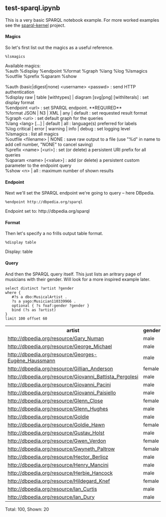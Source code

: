 
## test-sparql.ipynb

This is a very basic SPARQL notebook example. For more worked examples see the [sparql-kernel](https://github.com/paulovn/sparql-kernel/tree/master/examples) project.

#### Magics

So let's first list out the magics as a useful reference.


```sparql
%lsmagics
```


<div class="krn-spql"><div class="magic-help">Available magics:<br/>%auth  %display  %endpoint  %format  %graph  %lang  %log  %lsmagics  %outfile  %prefix  %qparam  %show<br/><br/>%auth (basic|digest|none) &lt;username&gt; &lt;passwd&gt; : send HTTP authentication<br/>%display raw | table [withtypes] | diagram [svg|png] [withliterals] : set display format<br/>%endpoint &lt;url&gt; : set SPARQL endpoint. **REQUIRED**<br/>%format JSON | N3 | XML | any | default : set requested result format<br/>%graph &lt;uri&gt; : set default graph for the queries<br/>%lang &lt;lang&gt; [...] | default | all : language(s) preferred for labels<br/>%log critical | error | warning | info | debug : set logging level<br/>%lsmagics  : list all magics<br/>%outfile &lt;filename&gt; | NONE : save raw output to a file (use &quot;%d&quot; in name to add cell number, &quot;NONE&quot; to cancel saving)<br/>%prefix &lt;name&gt; [&lt;uri&gt;] : set (or delete) a persistent URI prefix for all queries<br/>%qparam &lt;name&gt; [&lt;value&gt;] : add (or delete) a persistent custom parameter to the endpoint query<br/>%show &lt;n&gt; | all : maximum number of shown results</div></div>


#### Endpoint

Next we'll set the SPARQL endpoint we're going to query – here DBpedia.


```sparql
%endpoint http://dbpedia.org/sparql
```


<div class="krn-spql"><div class="magic">Endpoint set to: http://dbpedia.org/sparql</div></div>


#### Format

Then let's specify a no frills output table format.


```sparql
%display table
```


<div class="krn-spql"><div class="magic">Display: table</div></div>


#### Query

And then the SPARQL query itself. This just lists an aritrary page of musicians with their gender. Will look for a more inspired example later.


```sparql
select distinct ?artist ?gender
where {
   #?s a dbo:MusicalArtist .
   ?s a yago:Musician110339966 .
   optional { ?s foaf:gender ?gender }
   bind (?s as ?artist)
}
limit 100 offset 60
```


<div class="krn-spql"><table><tr class=hdr><th>artist</th>
<th>gender</th></tr><tr class=odd><td class=val><a href="http://dbpedia.org/resource/Gary_Numan" target="_other">http://dbpedia.org/resource/Gary_Numan</a></td>
<td class=val>male</td></tr><tr class=even><td class=val><a href="http://dbpedia.org/resource/George_Michael" target="_other">http://dbpedia.org/resource/George_Michael</a></td>
<td class=val>male</td></tr><tr class=odd><td class=val><a href="http://dbpedia.org/resource/Georges-Eugène_Haussmann" target="_other">http://dbpedia.org/resource/Georges-Eugène_Haussmann</a></td>
<td class=val>male</td></tr><tr class=even><td class=val><a href="http://dbpedia.org/resource/Gillian_Anderson" target="_other">http://dbpedia.org/resource/Gillian_Anderson</a></td>
<td class=val>female</td></tr><tr class=odd><td class=val><a href="http://dbpedia.org/resource/Giovanni_Battista_Pergolesi" target="_other">http://dbpedia.org/resource/Giovanni_Battista_Pergolesi</a></td>
<td class=val>male</td></tr><tr class=even><td class=val><a href="http://dbpedia.org/resource/Giovanni_Pacini" target="_other">http://dbpedia.org/resource/Giovanni_Pacini</a></td>
<td class=val>male</td></tr><tr class=odd><td class=val><a href="http://dbpedia.org/resource/Giovanni_Paisiello" target="_other">http://dbpedia.org/resource/Giovanni_Paisiello</a></td>
<td class=val>male</td></tr><tr class=even><td class=val><a href="http://dbpedia.org/resource/Glenn_Close" target="_other">http://dbpedia.org/resource/Glenn_Close</a></td>
<td class=val>female</td></tr><tr class=odd><td class=val><a href="http://dbpedia.org/resource/Glenn_Hughes" target="_other">http://dbpedia.org/resource/Glenn_Hughes</a></td>
<td class=val>male</td></tr><tr class=even><td class=val><a href="http://dbpedia.org/resource/Goldie" target="_other">http://dbpedia.org/resource/Goldie</a></td>
<td class=val>male</td></tr><tr class=odd><td class=val><a href="http://dbpedia.org/resource/Goldie_Hawn" target="_other">http://dbpedia.org/resource/Goldie_Hawn</a></td>
<td class=val>female</td></tr><tr class=even><td class=val><a href="http://dbpedia.org/resource/Gustav_Holst" target="_other">http://dbpedia.org/resource/Gustav_Holst</a></td>
<td class=val>male</td></tr><tr class=odd><td class=val><a href="http://dbpedia.org/resource/Gwen_Verdon" target="_other">http://dbpedia.org/resource/Gwen_Verdon</a></td>
<td class=val>female</td></tr><tr class=even><td class=val><a href="http://dbpedia.org/resource/Gwyneth_Paltrow" target="_other">http://dbpedia.org/resource/Gwyneth_Paltrow</a></td>
<td class=val>female</td></tr><tr class=odd><td class=val><a href="http://dbpedia.org/resource/Hector_Berlioz" target="_other">http://dbpedia.org/resource/Hector_Berlioz</a></td>
<td class=val>male</td></tr><tr class=even><td class=val><a href="http://dbpedia.org/resource/Henry_Mancini" target="_other">http://dbpedia.org/resource/Henry_Mancini</a></td>
<td class=val>male</td></tr><tr class=odd><td class=val><a href="http://dbpedia.org/resource/Herbie_Hancock" target="_other">http://dbpedia.org/resource/Herbie_Hancock</a></td>
<td class=val>male</td></tr><tr class=even><td class=val><a href="http://dbpedia.org/resource/Hildegard_Knef" target="_other">http://dbpedia.org/resource/Hildegard_Knef</a></td>
<td class=val>female</td></tr><tr class=odd><td class=val><a href="http://dbpedia.org/resource/Ian_Curtis" target="_other">http://dbpedia.org/resource/Ian_Curtis</a></td>
<td class=val>male</td></tr><tr class=even><td class=val><a href="http://dbpedia.org/resource/Ian_Dury" target="_other">http://dbpedia.org/resource/Ian_Dury</a></td>
<td class=val>male</td></tr></table><div class="tinfo">Total: 100, Shown: 20</div></div>

